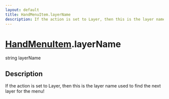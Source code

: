 ```yaml
---
layout: default
title: HandMenuItem.layerName
description: If the action is set to Layer, then this is the layer name used to find the next layer for the menu!
---
```

# [HandMenuItem]({{site.url}}/Pages/StereoKit.Framework/HandMenuItem.html).layerName

<div class='signature' markdown='1'>
string layerName
</div>

## Description
If the action is set to Layer, then this is the layer
name used to find the next layer for the menu!

